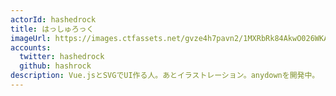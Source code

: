 ```yaml
---
actorId: hashedrock
title: はっしゅろっく
imageUrl: https://images.ctfassets.net/gvze4h7pavn2/1MXRbRk84AkwO026WKAwQY/c40f5da5e0689f95aac67f35f9595d11/actor-hashedrock.jpg
accounts:
  twitter: hashedrock
  github: hashrock
description: Vue.jsとSVGでUI作る人。あとイラストレーション。anydownを開発中。
---
```

